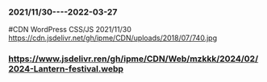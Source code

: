 ### 2021/11/30----2022-03-27
#CDN WordPress CSS/JS   2021/11/30
https://cdn.jsdelivr.net/gh/ipme/CDN/uploads/2018/07/740.jpg

### https://www.jsdelivr.ren/gh/ipme/CDN/Web/mzkkk/2024/02/2024-Lantern-festival.webp
